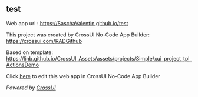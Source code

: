 ## test
Web app url : https://SaschaValentin.github.io/test

This project was created by CrossUI No-Code App Builder: https://crossui.com/RADGithub

Based on template: https://linb.github.io/CrossUI_Assets/assets/projects/Simple/xui_project_tpl_ActionsDemo

Click [here](https://crossui.com/RADGithub/#!from=github&owner=SaschaValentin&repo=test) to edit this web app in CrossUI No-Code App Builder

<i>Powered by [CrossUI](https://crossui.com)</i>
